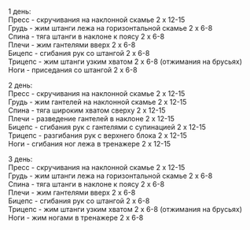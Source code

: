 <p>
1 день:<br/>
Пресс - скручивания на наклонной скамье 2 х 12-15<br/>
Грудь - жим штанги лежа на горизонтальной скамье 2 х 6-8<br/>
Спина - тяга штанги в наклоне к поясу 2 х 6-8<br/>
Плечи - жим гантелями вверх 2 х 6-8<br/>
Бицепс - сгибания рук со штангой 2 х 6-8<br/>
Трицепс - жим штанги узким хватом 2 х 6-8 (отжимания на брусьях)<br/>
Ноги - приседания со штангой 2 х 6-8<br/>

2 день:<br />
Пресс - скручивания на наклонной скамье 2 х 12-15<br/>
Грудь - жим гантелей на наклонной скамье 2 х 12-15<br/>
Спина - тяга широким хватом сверху 2 х 12-15<br/>
Плечи - разведение гантелей в наклоне 2 х 12-15<br/>
Бицепс - сгибания рук с гантелями с супинацией 2 х 12-15<br/>
Трицепс - разгибания рук с верхнего блока 2 х 12-15<br/>
Ноги - сгибания ног лежа в тренажере 2 х 12-15<br/>

3 день:<br/>
Пресс - скручивания на наклонной скамье 2 х 12-15<br/>
Грудь - жим штанги лежа на горизонтальной скамье 2 х 6-8<br/>
Спина - тяга штанги в наклоне к поясу 2 х 6-8<br/>
Плечи - жим гантелями вверх 2 х 6-8<br/>
Бицепс - сгибания рук со штангой 2 х 6-8<br/>
Трицепс - жим штанги узким хватом 2 х 6-8 (отжимания на брусьях)<br/>
Ноги - жим ногами в тренажере 2 х 6-8<br/>
</p>